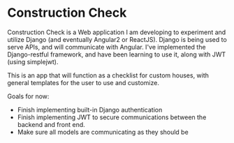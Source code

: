 Construction Check
==================

Construction Check is a Web application I am developing to experiment and utilize Django (and eventually Angular2 or ReactJS).
Django is being used to serve APIs, and will communicate with Angular.
I've implemented the Django-restful framework, and have been learning to use it, along with JWT (using simplejwt).

This is an app that will function as a checklist for custom houses, with general templates for the user to use and customize.

Goals for now:
* Finish implementing built-in Django authentication
* Finish implementing JWT to secure communications between the backend and front end.
* Make sure all models are communicating as they should be
